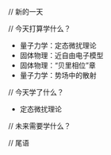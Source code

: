 // 新的一天



// 今天打算学什么？
- 量子力学：定态微扰理论
- 固体物理：近自由电子模型
- 固体物理：“贝里相位”章
- 量子力学：势场中的散射


// 今天学了什么？
- 定态微扰理论


// 未来需要学什么？



// 尾语
